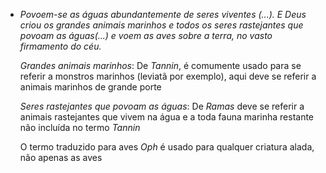- *Povoem-se as águas abundantemente de seres viventes (...). E Deus criou os grandes animais marinhos e todos os seres rastejantes que povoam as águas(...) e voem as aves sobre a terra, no vasto firmamento do céu.*

    *Grandes animais marinhos*: De *Tannin*, é comumente usado para se referir a monstros marinhos (leviatã por exemplo), aqui deve se referir a animais marinhos de grande porte

    *Seres rastejantes que povoam as águas*: De *Ramas* deve se referir a animais rastejantes que vivem na água e a toda fauna marinha restante não incluída no termo *Tannin*

    O termo traduzido para aves *Oph* é usado para qualquer criatura alada, não apenas as aves

